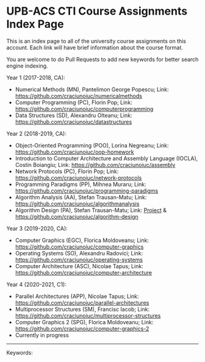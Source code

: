 # UPB-ACS CTI Course Assignments Index Page
This is an index page to all of the university course assignments on this account. Each link will have brief information about the course format.

You are welcome to do Pull Requests to add new keywords for better search engine indexing.

Year 1 (2017-2018, CA):
 * Numerical Methods (MN), Pantelimon George Popescu; Link: https://github.com/craciunoiuc/numericalmethods
 * Computer Programming (PC), Florin Pop; Link: https://github.com/craciunoiuc/computerprogramming
 * Data Structures (SD), Alexandru Olteanu; Link: https://github.com/craciunoiuc/datastructures
 
Year 2 (2018-2019, CA):
 * Object-Oriented Programming (POO), Lorina Negreanu; Link: https://github.com/craciunoiuc/oop-homework
 * Introduction to Computer Architecture and Assembly Language (IOCLA), Costin Boiangiu; Link: https://github.com/craciunoiuc/assembly
 * Network Protocols (PC), Florin Pop; Link: https://github.com/craciunoiuc/network-protocols
 * Programming Paradigms (PP), Mihnea Muraru; Link: https://github.com/craciunoiuc/programming-paradigms
 * Algorithm Analysis (AA), Stefan Trausan-Matu; Link: https://github.com/craciunoiuc/algorithmanalysis
 * Algorithm Design (PA), Stefan Trausan-Matu; Link: [Project](https://github.com/craciunoiuc/Halite-III) & https://github.com/craciunoiuc/algorithm-design
 
 
 
Year 3 (2019-2020, CA):
 * Computer Graphics (EGC), Florica Moldoveanu; Link: https://github.com/craciunoiuc/computer-graphics
 * Operating Systems (SO), Alexandru Radovici; Link: https://github.com/craciunoiuc/operating-systems
 * Computer Architecture (ASC), Nicolae Tapus; Link: https://github.com/craciunoiuc/computer-architecture

Year 4 (2020-2021, C1):
 * Parallel Architectures (APP), Nicolae Tapus; Link: https://github.com/craciunoiuc/parallel-architectures
 * Multiprocessor Structures (SM), Francisc Iacob; Link: https://github.com/craciunoiuc/multiprocessor-structures
 * Computer Graphics 2 (SPG), Florica Moldoveanu; Link: https://github.com/craciunoiuc/computer-graphics-2
 * Currently in progress
 
----------------------------------------------------------------------------------------------------------------
Keywords:


